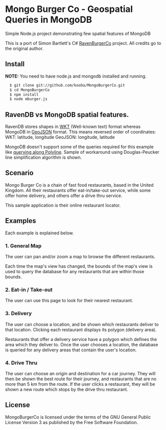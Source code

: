 # Mongo Burger Co - Geospatial Queries in MongoDB

Simple Node.js project demonstrating few spatial features of MongoDB

This is a port of Simon Bartlett's C# [RavenBurgerCo](https://github.com/sibartlett/RavenBurgerCo) project.
All credits go to the original author.

## Install

**NOTE:** You need to have node.js and mongodb installed and running.

```sh
  $ git clone git://github.com/kooba/MongoBurgerCo.git
  $ cd MongoBurgerCo
  $ npm install
  $ node mburger.js
```

## RavenDB vs MongoDB spatial features.

RavenDB stores shapes in [WKT](http://en.wikipedia.org/wiki/Well-known_text) (Well-known text) format whereas MongoDB in [GeoJSON](http://geojson.org/geojson-spec.html) format.
This means reversed order of coordinates:
WKT: latitude, longitude
GeoJSON: longitude, latitude

MongoDB doesn't support some of the queries required for this example like [querying along Polyline](https://jira.mongodb.org/browse/SERVER-4339).
Sample of workaround using Douglas-Peucker line simplification algorithm is shown.

## Scenario

Mongo Burger Co is a chain of fast food restaurants, based in the United Kingdom. All their restaurants offer eat-in/take-out service, while some offer home delivery, and others offer a drive thru service.

This sample application is their online restaurant locator.

## Examples

Each example is explained below.

### 1. General Map

The user can pan and/or zoom a map to browse the different restaurants.

Each time the map's view has changed, the bounds of the map's view is used to query the database for any restaurants that are within those bounds.

### 2. Eat-in / Take-out

The user can use this page to look for their nearest restaurant.

### 3. Delivery

The user can choose a location, and be shown which restaurants deliver to that location. Clicking each restaurant displays its polygon (delivery area).

Restaurants that offer a delivery service have a polygon which defines the area which they deliver to. Once the user chooses a location, the database is queried for any delivery areas that contain the user's location.

### 4. Drive Thru

The user can choose an origin and destination for a car journey. They will then be shown the best route for their journey, and restaurants that are no more than 5 km from the route. If the user clicks a restaurant, they will be shown a new route which stops by the drive thru restaurant.

## License

MongoBurgerCo is licensed under the terms of the GNU General Public License Version 3 as published by the Free Software Foundation.